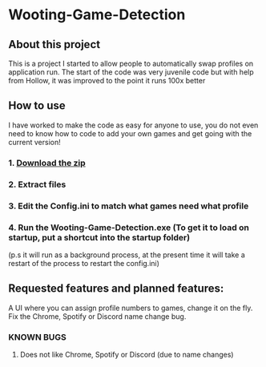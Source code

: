 # Wooting-Game-Detection

## About this project
This is a project I started to allow people to automatically swap profiles on application run. The start of the code was very juvenile code but with help from Hollow, it was improved to the point it runs 100x better

## How to use
I have worked to make the code as easy for anyone to use, you do not even need to know how to code to add your own games and get going with the current version!

### 1. [Download the zip](https://github.com/copvampire/Wooting-Game-Detection/raw/master/Wooting-Game-Detection.zip)
### 2. Extract files
### 3. Edit the Config.ini to match what games need what profile
### 4. Run the Wooting-Game-Detection.exe (To get it to load on startup, put a shortcut into the startup folder)
(p.s it will run as a background process, at the present time it will take a restart of the process to restart the config.ini)



## Requested features and planned features:
A UI where you can assign profile numbers to games, change it on the fly.
Fix the Chrome, Spotify or Discord name change bug.


### KNOWN BUGS
1. Does not like Chrome, Spotify or Discord (due to name changes)
